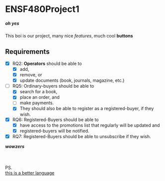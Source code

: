 # ENSF480Project1
##### oh yes

This boi is our project, many nice *features*, much cool __buttons__

>
>

## Requirements

- [x] RQ2: **Operators** should be able to 
  - [x] add, 
  - [x] remove, or 
  - [x] update 
  documents (book, journals, magazine, etc.)

- [ ] RQ5: Ordinary-buyers should be able to 
  - [x] search for a book, 
  - [x] place an order, and 
  - [ ] make payments.
  - [x] They should also be able to register as a registered-buyer, if they wish.

- [x] RQ6: Registered-Buyers should be able to 
  - [x] have access to the promotions list that regularly will be updated and 
  - [x] registered-buyers will be notified.

- [x] RQ7: Registered-Buyers should be able to unsubscribe if they wish.

>
>

__*wowzers*__  
\
\
\
PS.\
[this is a better language](https://en.wikipedia.org/wiki/C%2B%2B)
